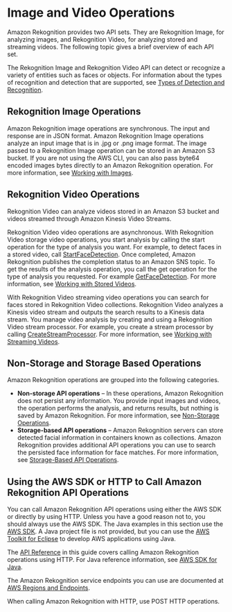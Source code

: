 # Image and Video Operations<a name="how-it-works-operations-intro"></a>

Amazon Rekognition provides two API sets\. They are Rekognition Image, for analyzing images, and Rekognition Video, for analyzing stored and streaming videos\. The following topic gives a brief overview of each API set\.

The Rekognition Image and Rekognition Video API can detect or recognize a variety of entities such as faces or objects\. For information about the types of recognition and detection that are supported, see [Types of Detection and Recognition](how-it-works-types.md)\.

## Rekognition Image Operations<a name="how-it-works-operations-images"></a>

Amazon Rekognition image operations are synchronous\. The input and response are in JSON format\. Amazon Rekognition Image operations analyze an input image that is in \.jpg or \.png image format\. The image passed to a Rekognition Image operation can be stored in an Amazon S3 bucket\. If you are not using the AWS CLI, you can also pass byte64 encoded images bytes directly to an Amazon Rekognition operation\. For more information, see [Working with Images](images.md)\.

## Rekognition Video Operations<a name="how-it-works-operations-video-intro"></a>

Rekognition Video can analyze videos stored in an Amazon S3 bucket and videos streamed through Amazon Kinesis Video Streams\.

Rekognition Video video operations are asynchronous\. With Rekognition Video storage video operations, you start analysis by calling the start operation for the type of analysis you want\. For example, to detect faces in a stored video, call [StartFaceDetection](API_StartFaceDetection.md)\. Once completed, Amazon Rekognition publishes the completion status to an Amazon SNS topic\. To get the results of the analysis operation, you call the get operation for the type of analysis you requested\. For example [GetFaceDetection](API_GetFaceDetection.md)\. For more information, see [Working with Stored Videos](video.md)\. 

With Rekognition Video streaming video operations you can search for faces stored in Rekognition Video collections\. Rekognition Video analyzes a Kinesis video stream and outputs the search results to a Kinesis data stream\. You manage video analysis by creating and using a Rekognition Video stream processor\. For example, you create a stream processor by calling [CreateStreamProcessor](API_CreateStreamProcessor.md)\. For more information, see [Working with Streaming Videos](streaming-video.md)\. 

## Non\-Storage and Storage Based Operations<a name="how-it-works-operations-video-storage"></a>

Amazon Rekognition operations are grouped into the following categories\.
+ **Non\-storage API operations** – In these operations, Amazon Rekognition does not persist any information\. You provide input images and videos, the operation performs the analysis, and returns results, but nothing is saved by Amazon Rekognition\. For more information, see [Non\-Storage Operations](how-it-works-storage-non-storage.md#how-it-works-non-storage)\.
+ **Storage\-based API operations** – Amazon Rekognition servers can store detected facial information in containers known as collections\. Amazon Rekognition provides additional API operations you can use to search the persisted face information for face matches\. For more information, see [Storage\-Based API Operations](how-it-works-storage-non-storage.md#how-it-works-storage-based)\.

## Using the AWS SDK or HTTP to Call Amazon Rekognition API Operations<a name="images-java-http"></a>

You can call Amazon Rekognition API operations using either the AWS SDK or directly by using HTTP\. Unless you have a good reason not to, you should always use the AWS SDK\. The Java examples in this section use the [AWS SDK](http://docs.aws.amazon.com/sdk-for-java/v1/developer-guide/setup-install.html)\. A Java project file is not provided, but you can use the [AWS Toolkit for Eclipse](http://docs.aws.amazon.com/AWSToolkitEclipse/latest/GettingStartedGuide/) to develop AWS applications using Java\. 

The [API Reference](API_Reference.md) in this guide covers calling Amazon Rekognition operations using HTTP\. For Java reference information, see [AWS SDK for Java](http://docs.aws.amazon.com/AWSJavaSDK/latest/javadoc/index.html)\.

The Amazon Rekognition service endpoints you can use are documented at [AWS Regions and Endpoints](http://docs.aws.amazon.com/general/latest/gr/rande.html#rekognition_region)\. 

When calling Amazon Rekognition with HTTP, use POST HTTP operations\.